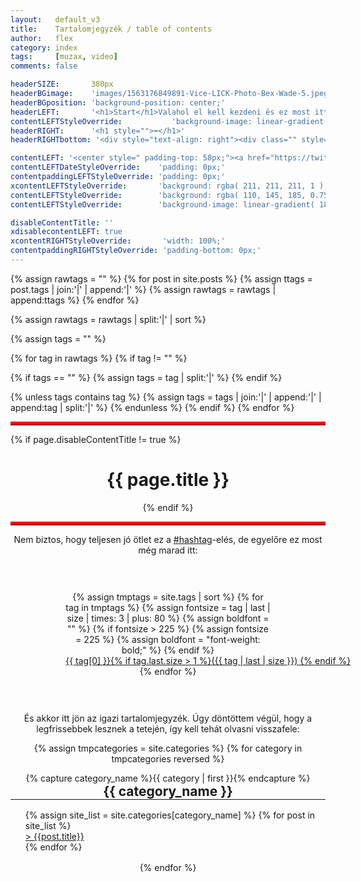 ```yaml
---
layout:   default_v3
title:    Tartalomjegyzék / table of contents
author:   flex
category: index
tags:     [muzax, video]
comments: false

headerSIZE:       380px
headerBGimage:    'images/1563176849891-Vice-LICK-Photo-Bex-Wade-5.jpeg'
headerBGposition: 'background-position: center;'
headerLEFT:       '<h1>Start</h1>Valahol el kell kezdeni és ez most itt lesz a tartalomjegyzéknél...'
contentLEFTStyleOverride:           'background-image: linear-gradient( 180deg, rgba( 38, 38, 38, 1 ), rgba(240, 240, 240, 1)); background-repeat: repeat-x;'
headerRIGHT:      '<h1 style="">⬅</h1>'
headerRIGHTbottom: '<div style="text-align: right"><div class="" style="display: inline-block; font-size: 50%; margin-bottom: 0px; background: black; color: white; padding: 7px;">Source: <a class="menu" href="https://www.vice.com/en/article/neapm7/lick-events-launch-opening-queer-women-club">"Inside the Queer Club with a Strict &lsquo;No Men&rsquo; Policy"</a></div></div>'

contentLEFT: '<center style=" padding-top: 58px;"><a href="https://twitter.com/FleXoft"><img style="width: 80%; margin-bottom: 3%;" src="https://upload.wikimedia.org/wikipedia/en/thumb/4/47/Twitter_2010_logo_-_from_Commons.svg/1024px-Twitter_2010_logo_-_from_Commons.svg.png"></a></center><center style="padding: 20px;"><a class="twitter-timeline" href="https://twitter.com/FleXoft?ref_src=twsrc%5Etfw" data-tweet-limit="5" data-dnt="true" data-chrome="noheader nofooter noscrollbar noborders transparent" data-lang="en"></a><script async src="https://platform.twitter.com/widgets.js" charset="utf-8"></script></center>'
contentLEFTDateStyleOverride:    'padding: 0px;'
contentpaddingLEFTStyleOverride: 'padding: 0px;'
xcontentLEFTStyleOverride:       'background: rgba( 211, 211, 211, 1 ); color: white;'
contentLEFTStyleOverride:        'background: rgba( 110, 145, 185, 0.75 );'
contentLEFTStyleOverride:        'background-image: linear-gradient( 180deg, rgba( 55, 70, 85, 1 ), rgba(240, 240, 240, 1)); background-repeat: repeat-x;'

disableContentTitle: ''
xdisablecontentLEFT: true
xcontentRIGHTStyleOverride:       'width: 100%;'
contentpaddingRIGHTStyleOverride: 'padding-bottom: 0px;'
---
```


{% assign rawtags = "" %}
{% for post in site.posts %}
{% assign ttags = post.tags | join:'|' | append:'|' %}
{% assign rawtags = rawtags | append:ttags %}
{% endfor %}

{% assign rawtags = rawtags | split:'|' | sort %}

{% assign tags = "" %}

{% for tag in rawtags %}
{% if tag != "" %}

{% if tags == "" %}
{% assign tags = tag | split:'|' %}
{% endif %}

{% unless tags contains tag %}
{% assign tags = tags | join:'|' | append:'|' | append:tag | split:'|' %}
{% endunless %}
{% endif %}
{% endfor %}

<hr style="border-top: 5px solid red;">
{% if page.disableContentTitle != true %}<center><h1>{{ page.title }}</h1><center>{% endif %}
<hr style="border-top: 5px solid red;">

Nem biztos, hogy teljesen jó ötlet ez a <a href="tags">#hashtag</a>-elés, de egyelőre ez most még marad itt:

<div style="width: 65%; margin: auto; padding: 30px; text-align: center;">

{% assign tmptags = site.tags | sort %}
{% for tag in tmptags %}
{% assign fontsize = tag | last | size | times: 3 | plus: 80 %}
{% assign boldfont = "" %}
{% if fontsize > 225 %}
	{% assign fontsize = 225 %}
	{% assign boldfont = "font-weight: bold;" %}
{% endif %}
  <span style="white-space: nowrap;"><a href="tags#{{ tag | first }}" style="font-size: {{ fontsize }}%; {{ boldfont }}">{{ tag[0] }}{% if tag.last.size > 1 %}({{ tag | last | size }})
{% endif %}
  </a></span>
{% endfor %}

</div>

És akkor itt jön az igazi tartalomjegyzék. Úgy döntöttem végül, hogy a legfrissebbek lesznek a tetején, így kell tehát olvasni visszafele:

<p></p>

<div class="tableofcontents">

{% assign tmpcategories = site.categories %}
{% for category in tmpcategories reversed %}
	<div style="width: 100%; border: 0px solid; display: inline-block;">
	{% capture category_name %}{{ category | first }}{% endcapture %}
	<h2 style="margin: 0px;">{{ category_name }}</h2>
	<hr width="100%" style="margin: 0px">
	<ul style="text-align: left; list-style-type: none; margin-top: 1rem; margin-bottom: 1rem;">
	{% assign site_list = site.categories[category_name]   %}
	{% for post in site_list %}
		<li><a href="{{ site.baseurl }}{{ post.url }}">> {{post.title}}</a></li>
	{% endfor %}
	</ul>
	</div>
{% endfor %}

</div>
